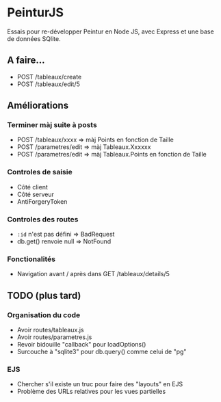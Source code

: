 # PeinturJS

Essais pour re-développer Peintur en Node JS, avec Express et une base de
données SQlite.


## A faire...

* POST /tableaux/create
* POST /tableaux/edit/5


## Améliorations

### Terminer màj suite à posts

* POST /tableaux/xxxx => màj Points en fonction de Taille
* POST /parametres/edit => màj Tableaux.Xxxxxx
* POST /parametres/edit => màj Tableaux.Points en fonction de Taille

### Controles de saisie

* Côté client
* Côté serveur
* AntiForgeryToken

### Controles des routes

* `:id` n'est pas défini => BadRequest
* db.get() renvoie null => NotFound

### Fonctionalités

* Navigation avant / après dans GET /tableaux/details/5


## TODO (plus tard)

### Organisation du code

* Avoir routes/tableaux.js
* Avoir routes/parametres.js
* Revoir bidouille "callback" pour loadOptions()
* Surcouche à "sqlite3" pour db.query() comme celui de "pg"

### EJS

* Chercher s'il existe un truc pour faire des "layouts" en EJS
* Problème des URLs relatives pour les vues partielles

